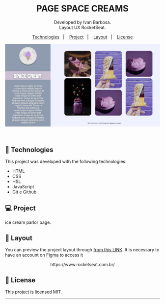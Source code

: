 <h1 align="center"> PAGE SPACE CREAMS </h1>

<p align="center">
Developed by Ivan Barbosa.<br>
Layout UX RocketSeat.
</p>

<p align="center">
  <a href="#-technologies">Technologies</a>&nbsp;&nbsp;&nbsp;|&nbsp;&nbsp;&nbsp;
  <a href="#-project">Project</a>&nbsp;&nbsp;&nbsp;|&nbsp;&nbsp;&nbsp;
  <a href="#-layout">Layout</a>&nbsp;&nbsp;&nbsp;|&nbsp;&nbsp;&nbsp;
  <a href="#memo-license">License</a>
</p>

<p align="center">
  <img alt="License" src="./assets/capa.png">
</p>

<br>

## 🚀 Technologies

This project was developed with the following technologies:

- HTML
- CSS
- HSL
- JavaScript
- Git e Github

## 💻 Project

ice cream parlor page.

## 🔖 Layout

You can preview the project layout through [from this LINK](https://www.figma.com/file/Pfc2itFEJAxuyvSf9LA4m3/Stage-03---Grid-com-anima%C3%A7%C3%B5es-(Copy)?node-id=0%3A1&t=wMQRrSLZX5BR6RpX-0). It is necessary to have an account on [Figma](https://figma.com) to access it
<p align="center">
https://www.rocketseat.com.br/
</p>

## 🔖 License

This project is licensed MIT.

---
